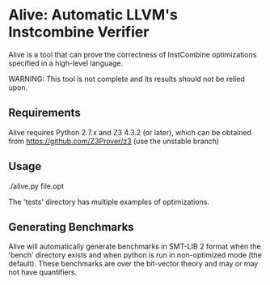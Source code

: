Alive: Automatic LLVM's Instcombine Verifier
============================================

Alive is a tool that can prove the correctness of InstCombine optimizations
specified in a high-level language.

WARNING: This tool is not complete and its results should not be relied upon.


Requirements
------------
Alive requires Python 2.7.x and Z3 4.3.2 (or later), which can be obtained
from https://github.com/Z3Prover/z3  (use the unstable branch)


Usage
-----
  ./alive.py file.opt

The 'tests' directory has multiple examples of optimizations.


Generating Benchmarks
---------------------
Alive will automatically generate benchmarks in SMT-LIB 2 format when the
'bench' directory exists and when python is run in non-optimized mode (the
default).
These benchmarks are over the bit-vector theory and may or may not have
quantifiers.
